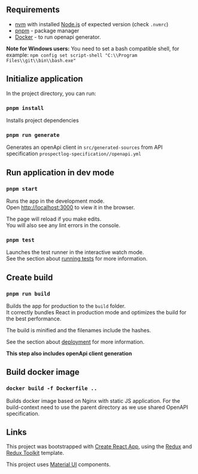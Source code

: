 
## Requirements
- [nvm](https://github.com/nvm-sh/nvm) with installed [Node.js](https://nodejs.org/en/) of expected version (check `.nvmrc`)
- [pnpm](https://pnpm.io/installation) - package manager
- [Docker](https://www.docker.com/) - to run openapi generator.

**Note for Windows users:** You need to set a bash compatible shell, for example: `npm config set script-shell "C:\\Program Files\\git\\bin\\bash.exe"`

## Initialize application

In the project directory, you can run:

### `pnpm install`
Installs project dependencies

### `pnpm run generate`
Generates an openApi client in `src/generated-sources` from API specification `prospectlog-specification//openapi.yml`

## Run application in dev mode

### `pnpm start`

Runs the app in the development mode.<br />
Open [http://localhost:3000](http://localhost:3000) to view it in the browser.

The page will reload if you make edits.<br />
You will also see any lint errors in the console.

### `pnpm test`

Launches the test runner in the interactive watch mode.<br />
See the section about [running tests](https://facebook.github.io/create-react-app/docs/running-tests) for more information.

## Create build

### `pnpm run build`

Builds the app for production to the `build` folder.<br />
It correctly bundles React in production mode and optimizes the build for the best performance.

The build is minified and the filenames include the hashes.<br />

See the section about [deployment](https://facebook.github.io/create-react-app/docs/deployment) for more information.

**This step also includes openApi client generation**

## Build docker image

### `docker build -f Dockerfile ..`

Builds docker image based on Nginx with static JS application. For the build-context need to use the parent directory as we use shared OpenAPI specification.

## Links

This project was bootstrapped with [Create React App](https://github.com/facebook/create-react-app), using the [Redux](https://redux.js.org/) and [Redux Toolkit](https://redux-toolkit.js.org/) template.

This project uses [Material UI](https://material-ui.com/) components.
